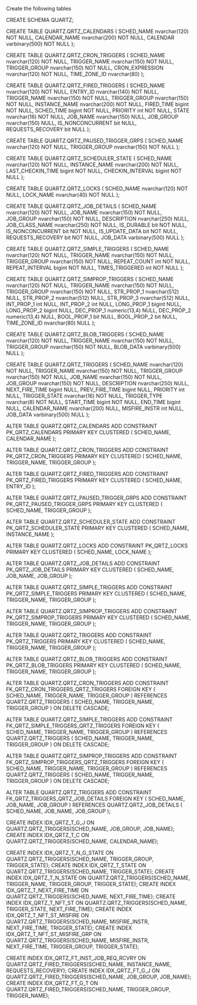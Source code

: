 Create the following tables

CREATE SCHEMA QUARTZ;

CREATE TABLE QUARTZ.QRTZ_CALENDARS (
  SCHED_NAME nvarchar(120) NOT NULL,
  CALENDAR_NAME nvarchar(200) NOT NULL,
  CALENDAR varbinary(500) NOT NULL
);


CREATE TABLE QUARTZ.QRTZ_CRON_TRIGGERS (
  SCHED_NAME nvarchar(120) NOT NULL,
  TRIGGER_NAME nvarchar(150) NOT NULL,
  TRIGGER_GROUP nvarchar(150) NOT NULL,
  CRON_EXPRESSION nvarchar(120) NOT NULL,
  TIME_ZONE_ID nvarchar(80) 
);


CREATE TABLE QUARTZ.QRTZ_FIRED_TRIGGERS (
  SCHED_NAME nvarchar(120) NOT NULL,
  ENTRY_ID nvarchar(140) NOT NULL,
  TRIGGER_NAME nvarchar(150) NOT NULL,
  TRIGGER_GROUP nvarchar(150) NOT NULL,
  INSTANCE_NAME nvarchar(200) NOT NULL,
  FIRED_TIME bigint NOT NULL,
  SCHED_TIME bigint NOT NULL,
  PRIORITY int NOT NULL,
  STATE nvarchar(16) NOT NULL,
  JOB_NAME nvarchar(150) NULL,
  JOB_GROUP nvarchar(150) NULL,
  IS_NONCONCURRENT bit NULL,
  REQUESTS_RECOVERY bit NULL 
);


CREATE TABLE QUARTZ.QRTZ_PAUSED_TRIGGER_GRPS (
  SCHED_NAME nvarchar(120) NOT NULL,
  TRIGGER_GROUP nvarchar(150) NOT NULL 
);


CREATE TABLE QUARTZ.QRTZ_SCHEDULER_STATE (
  SCHED_NAME nvarchar(120) NOT NULL,
  INSTANCE_NAME nvarchar(200) NOT NULL,
  LAST_CHECKIN_TIME bigint NOT NULL,
  CHECKIN_INTERVAL bigint NOT NULL
);


CREATE TABLE QUARTZ.QRTZ_LOCKS (
  SCHED_NAME nvarchar(120) NOT NULL,
  LOCK_NAME nvarchar(40) NOT NULL 
);


CREATE TABLE QUARTZ.QRTZ_JOB_DETAILS (
  SCHED_NAME nvarchar(120) NOT NULL,
  JOB_NAME nvarchar(150) NOT NULL,
  JOB_GROUP nvarchar(150) NOT NULL,
  DESCRIPTION nvarchar(250) NULL,
  JOB_CLASS_NAME nvarchar(250) NOT NULL,
  IS_DURABLE bit NOT NULL,
  IS_NONCONCURRENT bit NOT NULL,
  IS_UPDATE_DATA bit NOT NULL,
  REQUESTS_RECOVERY bit NOT NULL,
  JOB_DATA varbinary(500) NULL
);


CREATE TABLE QUARTZ.QRTZ_SIMPLE_TRIGGERS (
  SCHED_NAME nvarchar(120) NOT NULL,
  TRIGGER_NAME nvarchar(150) NOT NULL,
  TRIGGER_GROUP nvarchar(150) NOT NULL,
  REPEAT_COUNT int NOT NULL,
  REPEAT_INTERVAL bigint NOT NULL,
  TIMES_TRIGGERED int NOT NULL
);


CREATE TABLE QUARTZ.QRTZ_SIMPROP_TRIGGERS (
  SCHED_NAME nvarchar(120) NOT NULL,
  TRIGGER_NAME nvarchar(150) NOT NULL,
  TRIGGER_GROUP nvarchar(150) NOT NULL,
  STR_PROP_1 nvarchar(512) NULL,
  STR_PROP_2 nvarchar(512) NULL,
  STR_PROP_3 nvarchar(512) NULL,
  INT_PROP_1 int NULL,
  INT_PROP_2 int NULL,
  LONG_PROP_1 bigint NULL,
  LONG_PROP_2 bigint NULL,
  DEC_PROP_1 numeric(13,4) NULL,
  DEC_PROP_2 numeric(13,4) NULL,
  BOOL_PROP_1 bit NULL,
  BOOL_PROP_2 bit NULL,
  TIME_ZONE_ID nvarchar(80) NULL 
);


CREATE TABLE QUARTZ.QRTZ_BLOB_TRIGGERS (
  SCHED_NAME nvarchar(120) NOT NULL,
  TRIGGER_NAME nvarchar(150) NOT NULL,
  TRIGGER_GROUP nvarchar(150) NOT NULL,
  BLOB_DATA varbinary(500) NULL
);


CREATE TABLE QUARTZ.QRTZ_TRIGGERS (
  SCHED_NAME nvarchar(120) NOT NULL,
  TRIGGER_NAME nvarchar(150) NOT NULL,
  TRIGGER_GROUP nvarchar(150) NOT NULL,
  JOB_NAME nvarchar(150) NOT NULL,
  JOB_GROUP nvarchar(150) NOT NULL,
  DESCRIPTION nvarchar(250) NULL,
  NEXT_FIRE_TIME bigint NULL,
  PREV_FIRE_TIME bigint NULL,
  PRIORITY int NULL,
  TRIGGER_STATE nvarchar(16) NOT NULL,
  TRIGGER_TYPE nvarchar(8) NOT NULL,
  START_TIME bigint NOT NULL,
  END_TIME bigint NULL,
  CALENDAR_NAME nvarchar(200) NULL,
  MISFIRE_INSTR int NULL,
  JOB_DATA varbinary(500) NULL
);


ALTER TABLE QUARTZ.QRTZ_CALENDARS ADD
  CONSTRAINT PK_QRTZ_CALENDARS PRIMARY KEY  CLUSTERED
  (
    SCHED_NAME,
    CALENDAR_NAME
  );


ALTER TABLE QUARTZ.QRTZ_CRON_TRIGGERS ADD
  CONSTRAINT PK_QRTZ_CRON_TRIGGERS PRIMARY KEY  CLUSTERED
  (
    SCHED_NAME,
    TRIGGER_NAME,
    TRIGGER_GROUP
  );


ALTER TABLE QUARTZ.QRTZ_FIRED_TRIGGERS ADD
  CONSTRAINT PK_QRTZ_FIRED_TRIGGERS PRIMARY KEY  CLUSTERED
  (
    SCHED_NAME,
    ENTRY_ID
  );


ALTER TABLE QUARTZ.QRTZ_PAUSED_TRIGGER_GRPS ADD
  CONSTRAINT PK_QRTZ_PAUSED_TRIGGER_GRPS PRIMARY KEY  CLUSTERED
  (
    SCHED_NAME,
    TRIGGER_GROUP
  );


ALTER TABLE QUARTZ.QRTZ_SCHEDULER_STATE ADD
  CONSTRAINT PK_QRTZ_SCHEDULER_STATE PRIMARY KEY  CLUSTERED
  (
    SCHED_NAME,
    INSTANCE_NAME
  );


ALTER TABLE QUARTZ.QRTZ_LOCKS ADD
  CONSTRAINT PK_QRTZ_LOCKS PRIMARY KEY  CLUSTERED
  (
    SCHED_NAME,
    LOCK_NAME
  );


ALTER TABLE QUARTZ.QRTZ_JOB_DETAILS ADD
  CONSTRAINT PK_QRTZ_JOB_DETAILS PRIMARY KEY  CLUSTERED
  (
    SCHED_NAME,
    JOB_NAME,
    JOB_GROUP
  );


ALTER TABLE QUARTZ.QRTZ_SIMPLE_TRIGGERS ADD
  CONSTRAINT PK_QRTZ_SIMPLE_TRIGGERS PRIMARY KEY  CLUSTERED
  (
    SCHED_NAME,
    TRIGGER_NAME,
    TRIGGER_GROUP
  );


ALTER TABLE QUARTZ.QRTZ_SIMPROP_TRIGGERS ADD
  CONSTRAINT PK_QRTZ_SIMPROP_TRIGGERS PRIMARY KEY  CLUSTERED
  (
    SCHED_NAME,
    TRIGGER_NAME,
    TRIGGER_GROUP
  );


ALTER TABLE QUARTZ.QRTZ_TRIGGERS ADD
  CONSTRAINT PK_QRTZ_TRIGGERS PRIMARY KEY  CLUSTERED
  (
    SCHED_NAME,
    TRIGGER_NAME,
    TRIGGER_GROUP
  );


ALTER TABLE QUARTZ.QRTZ_BLOB_TRIGGERS ADD
  CONSTRAINT PK_QRTZ_BLOB_TRIGGERS PRIMARY KEY  CLUSTERED
  (
    SCHED_NAME,
    TRIGGER_NAME,
    TRIGGER_GROUP
  );


ALTER TABLE QUARTZ.QRTZ_CRON_TRIGGERS ADD
  CONSTRAINT FK_QRTZ_CRON_TRIGGERS_QRTZ_TRIGGERS FOREIGN KEY
  (
    SCHED_NAME,
    TRIGGER_NAME,
    TRIGGER_GROUP
  ) REFERENCES QUARTZ.QRTZ_TRIGGERS (
    SCHED_NAME,
    TRIGGER_NAME,
    TRIGGER_GROUP
  ) ON DELETE CASCADE;


ALTER TABLE QUARTZ.QRTZ_SIMPLE_TRIGGERS ADD
  CONSTRAINT FK_QRTZ_SIMPLE_TRIGGERS_QRTZ_TRIGGERS FOREIGN KEY
  (
    SCHED_NAME,
    TRIGGER_NAME,
    TRIGGER_GROUP
  ) REFERENCES QUARTZ.QRTZ_TRIGGERS (
    SCHED_NAME,
    TRIGGER_NAME,
    TRIGGER_GROUP
  ) ON DELETE CASCADE;


ALTER TABLE QUARTZ.QRTZ_SIMPROP_TRIGGERS ADD
  CONSTRAINT FK_QRTZ_SIMPROP_TRIGGERS_QRTZ_TRIGGERS FOREIGN KEY
  (
	SCHED_NAME,
    TRIGGER_NAME,
    TRIGGER_GROUP
  ) REFERENCES QUARTZ.QRTZ_TRIGGERS (
    SCHED_NAME,
    TRIGGER_NAME,
    TRIGGER_GROUP
  ) ON DELETE CASCADE;


ALTER TABLE QUARTZ.QRTZ_TRIGGERS ADD
  CONSTRAINT FK_QRTZ_TRIGGERS_QRTZ_JOB_DETAILS FOREIGN KEY
  (
    SCHED_NAME,
    JOB_NAME,
    JOB_GROUP
  ) REFERENCES QUARTZ.QRTZ_JOB_DETAILS (
    SCHED_NAME,
    JOB_NAME,
    JOB_GROUP
  );


CREATE INDEX IDX_QRTZ_T_G_J                 ON QUARTZ.QRTZ_TRIGGERS(SCHED_NAME, JOB_GROUP, JOB_NAME);
CREATE INDEX IDX_QRTZ_T_C                   ON QUARTZ.QRTZ_TRIGGERS(SCHED_NAME, CALENDAR_NAME);

CREATE INDEX IDX_QRTZ_T_N_G_STATE           ON QUARTZ.QRTZ_TRIGGERS(SCHED_NAME, TRIGGER_GROUP, TRIGGER_STATE);
CREATE INDEX IDX_QRTZ_T_STATE               ON QUARTZ.QRTZ_TRIGGERS(SCHED_NAME, TRIGGER_STATE);
CREATE INDEX IDX_QRTZ_T_N_STATE             ON QUARTZ.QRTZ_TRIGGERS(SCHED_NAME, TRIGGER_NAME, TRIGGER_GROUP, TRIGGER_STATE);
CREATE INDEX IDX_QRTZ_T_NEXT_FIRE_TIME      ON QUARTZ.QRTZ_TRIGGERS(SCHED_NAME, NEXT_FIRE_TIME);
CREATE INDEX IDX_QRTZ_T_NFT_ST              ON QUARTZ.QRTZ_TRIGGERS(SCHED_NAME, TRIGGER_STATE, NEXT_FIRE_TIME);
CREATE INDEX IDX_QRTZ_T_NFT_ST_MISFIRE      ON QUARTZ.QRTZ_TRIGGERS(SCHED_NAME, MISFIRE_INSTR, NEXT_FIRE_TIME, TRIGGER_STATE);
CREATE INDEX IDX_QRTZ_T_NFT_ST_MISFIRE_GRP  ON QUARTZ.QRTZ_TRIGGERS(SCHED_NAME, MISFIRE_INSTR, NEXT_FIRE_TIME, TRIGGER_GROUP, TRIGGER_STATE);

CREATE INDEX IDX_QRTZ_FT_INST_JOB_REQ_RCVRY ON QUARTZ.QRTZ_FIRED_TRIGGERS(SCHED_NAME, INSTANCE_NAME, REQUESTS_RECOVERY);
CREATE INDEX IDX_QRTZ_FT_G_J                ON QUARTZ.QRTZ_FIRED_TRIGGERS(SCHED_NAME, JOB_GROUP, JOB_NAME);
CREATE INDEX IDX_QRTZ_FT_G_T                ON QUARTZ.QRTZ_FIRED_TRIGGERS(SCHED_NAME, TRIGGER_GROUP, TRIGGER_NAME);
